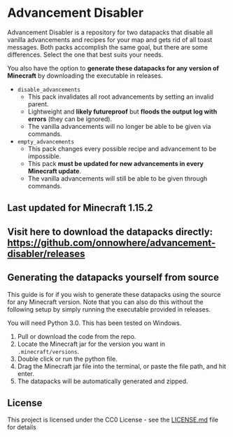 # Advancement Disabler

Advancement Disabler is a repository for two datapacks that disable all vanilla advancements and recipes for your map and gets rid of all toast messages. Both packs accomplish the same goal, but there are some differences. Select the one that best suits your needs.

You also have the option to **generate these datapacks for any version of Minecraft** by downloading the executable in releases.

- `disable_advancements`
    - This pack invalidates all root advancements by setting an invalid parent.
    - Lightweight and **likely futureproof** but **floods the output log with errors** (they can be ignored).
    - The vanilla advancements will no longer be able to be given via commands.
- `empty_advancements`
    - This pack changes every possible recipe and advancement to be impossible.
    - This pack **must be updated for new advancements in every Minecraft update**.
    - The vanilla advancements will still be able to be given through commands.

## Last updated for Minecraft 1.15.2

## Visit here to download the datapacks directly: https://github.com/onnowhere/advancement-disabler/releases

## Generating the datapacks yourself from source

This guide is for if you wish to generate these datapacks using the source for any Minecraft version. Note that you can also do this without the following setup by simply running the executable provided in releases.

You will need Python 3.0. This has been tested on Windows.

1. Pull or download the code from the repo.
2. Locate the Minecraft jar for the version you want in `.minecraft/versions`.
3. Double click or run the python file.
4. Drag the Minecraft jar file into the terminal, or paste the file path, and hit enter.
5. The datapacks will be automatically generated and zipped.

## License

This project is licensed under the CC0 License - see the [LICENSE.md](LICENSE.md) file for details
